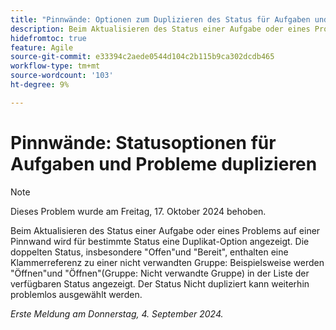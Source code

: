```yaml
---
title: "Pinnwände: Optionen zum Duplizieren des Status für Aufgaben und Probleme"
description: Beim Aktualisieren des Status einer Aufgabe oder eines Problems auf einer Pinnwand wird für bestimmte Status eine Duplikat-Option angezeigt.
hidefromtoc: true
feature: Agile
source-git-commit: e33394c2aede0544d104c2b115b9ca302dcdb465
workflow-type: tm+mt
source-wordcount: '103'
ht-degree: 9%

---
```


# Pinnwände: Statusoptionen für Aufgaben und Probleme duplizieren


>[!NOTE]
>
>Dieses Problem wurde am Freitag, 17. Oktober 2024 behoben.


Beim Aktualisieren des Status einer Aufgabe oder eines Problems auf einer Pinnwand wird für bestimmte Status eine Duplikat-Option angezeigt. Die doppelten Status, insbesondere &quot;Offen&quot;und &quot;Bereit&quot;, enthalten eine Klammerreferenz zu einer nicht verwandten Gruppe: Beispielsweise werden &quot;Öffnen&quot;und &quot;Öffnen&quot;(Gruppe: Nicht verwandte Gruppe) in der Liste der verfügbaren Status angezeigt. Der Status Nicht dupliziert kann weiterhin problemlos ausgewählt werden.

_Erste Meldung am Donnerstag, 4. September 2024._
